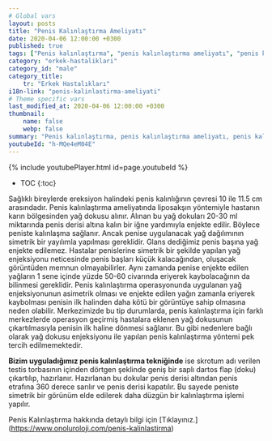 ```yaml
---
# Global vars
layout: posts
title: "Penis Kalınlaştırma Ameliyatı"
date: 2020-04-06 12:00:00 +0300
published: true
tags: ["Penis kalınlaştırma", "penis kalınlaştırma ameliyatı", "penis kalınlaştırma zararı", "penis nasıl kalınlaşır" ,  "penis kalınlaştırma nasıl yapılır", "penis kalınlaştırma ameliyatı sonrası", "penis kalınlaştırma ameliyatı öncesi", "penis estetiği ameliyatı" , "penis ameliyatı", "penis işlevi", "penis kalınlığı", "ince penis", "penis büyütme nedir", "penis anatomisi" , "penis kalınlaştırma nedir" , "penis kalınlaştırma tedavi" , "ince penis tedavi" , "penis kalınlaştırma çözüm"]
category: "erkek-hastaliklari"
category_id: "male"
category_title:
    tr: "Erkek Hastalıkları"
i18n-link: "penis-kalinlastirma-ameliyati"
# Theme specific vars
last_modified_at: 2020-04-06 12:00:00 +0300
thumbnail:
    name: false
    webp: false
summary: "Penis kalınlaştırma, penis kalınlaştırma ameliyatı, penis kalınlaştırma zararları, penis kalınlaştırma fiyatı, penis kalınlaştırma nasıl yapılır, penis kalınlaştırma ameliyatı sonrası, penis kalınlaştırma ameliyatı öncesi, penis nasıl büyür, penis ameliyatı, penis işlevi, penis boyu, penis boyutları, penis kalınlığı, küçük penis, penis büyütme nedir, penis kalınlaştırma nedir, penis anatomisi"
youtubeId: "h-MQe4eM04E"
---
```

{% include youtubePlayer.html id=page.youtubeId %}

* TOC
{:toc}

Sağlıklı bireylerde ereksiyon halindeki penis kalınlığının çevresi 10 ile 11.5 cm arasındadır. Penis kalınlaştırma ameliyatında liposakşın yöntemiyle hastanın karın bölgesinden yağ dokusu alınır. Alınan bu yağ dokuları 20-30 ml miktarında penis derisi altına kalın bir iğne yardımıyla enjekte edilir. Böylece peniste kalınlaşma sağlanır. Ancak penise uygulanacak yağ dağılımının simetrik bir yayılımla yapılması gereklidir. Glans dediğimiz penis başına yağ enjekte edilemez. Hastalar penislerine simetrik bir şekilde yapılan yağ enjeksiyonu neticesinde penis başları küçük kalacağından, oluşacak görüntüden memnun olmayabilirler. Aynı zamanda penise enjekte edilen yağların 1 sene içinde yüzde 50-60 civarında eriyerek kaybolacağının da bilinmesi gereklidir. Penis kalınlaştırma operasyonunda uygulanan yağ enjeksiyonunun asimetrik olması ve enjekte edilen yağın zamanla eriyerek kaybolması penisin ilk halinden daha kötü bir görüntüye sahip olmasına neden olabilir. Merkezimizde bu tip durumlarda, penis kalınlaştırma için farklı merkezlerde operasyon geçirmiş hastalara eklenen yağ dokusunun çıkartılmasıyla penisin ilk haline dönmesi sağlanır. Bu gibi nedenlere bağlı olarak yağ dokusu enjeksiyonu ile yapılan penis kalınlaştırma yöntemi pek tercih edilmemektedir.


**Bizim uyguladığımız penis kalınlaştırma tekniğinde** ise skrotum adı verilen testis torbasının içinden dörtgen şeklinde geniş bir saplı dartos flap (doku) çıkartılıp, hazırlanır. Hazırlanan bu dokular penis derisi altından penis etrafına 360 derece sarılır ve penis derisi kapatılır. Bu sayede peniste simetrik bir görünüm elde edilerek daha düzgün bir kalınlaştırma işlemi yapılır.


Penis Kalınlaştırma hakkında detaylı bilgi için [Tıklayınız.] (https://www.onoluroloji.com/penis-kalinlastirma)
